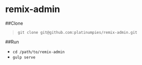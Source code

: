 # remix-admin
##Clone
> `git clone git@github.com:platinumpies/remix-admin.git`

##Run
* `cd /path/to/remix-admin`
* `gulp serve`
